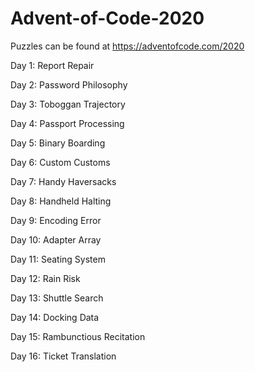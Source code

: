 # Advent-of-Code-2020
Puzzles can be found at https://adventofcode.com/2020

Day 1: Report Repair

Day 2: Password Philosophy

Day 3: Toboggan Trajectory

Day 4: Passport Processing

Day 5: Binary Boarding

Day 6: Custom Customs

Day 7: Handy Haversacks

Day 8: Handheld Halting

Day 9: Encoding Error

Day 10: Adapter Array

Day 11: Seating System

Day 12: Rain Risk

Day 13: Shuttle Search

Day 14: Docking Data

Day 15: Rambunctious Recitation

Day 16: Ticket Translation

